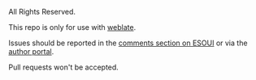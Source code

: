 All Rights Reserved.

This repo is only for use with [weblate](https://weblate.sir.insidi.at/or/projects/easytravel/).

Issues should be reported in the [comments section on ESOUI](https://www.esoui.com/downloads/info1454-EasyTravel.html#comments) or via the [author portal](https://www.esoui.com/portal.php?id=218&a=bugreport).

Pull requests won't be accepted.